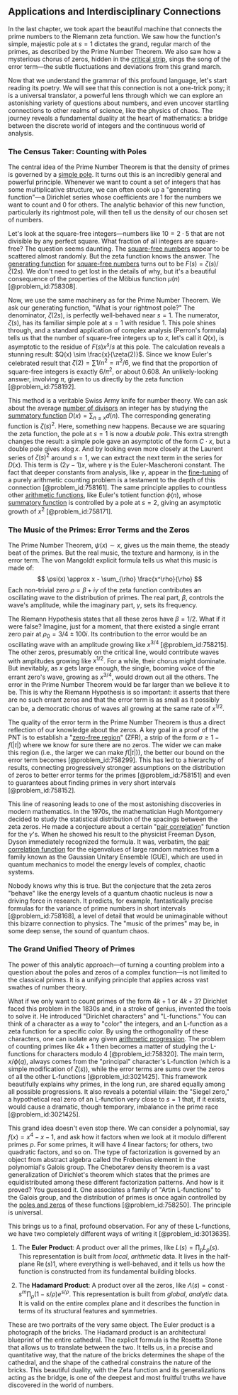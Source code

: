 ## Applications and Interdisciplinary Connections

In the last chapter, we took apart the beautiful machine that connects the prime numbers to the Riemann zeta function. We saw how the function's simple, majestic pole at $s=1$ dictates the grand, regular march of the primes, as described by the Prime Number Theorem. We also saw how a mysterious chorus of zeros, hidden in the [critical strip](@article_id:637516), sings the song of the error term—the subtle fluctuations and deviations from this grand march.

Now that we understand the grammar of this profound language, let's start reading its poetry. We will see that this connection is not a one-trick pony; it is a universal translator, a powerful lens through which we can explore an astonishing variety of questions about numbers, and even uncover startling connections to other realms of science, like the physics of chaos. The journey reveals a fundamental duality at the heart of mathematics: a bridge between the discrete world of integers and the continuous world of analysis.

### The Census Taker: Counting with Poles

The central idea of the Prime Number Theorem is that the density of primes is governed by a [simple pole](@article_id:163922). It turns out this is an incredibly general and powerful principle. Whenever we want to count a set of integers that has some multiplicative structure, we can often cook up a "generating function"—a Dirichlet series whose coefficients are 1 for the numbers we want to count and 0 for others. The analytic behavior of this new function, particularly its rightmost pole, will then tell us the density of our chosen set of numbers.

Let's look at the square-free integers—numbers like $10=2 \cdot 5$ that are not divisible by any perfect square. What fraction of all integers are square-free? The question seems daunting. The [square-free numbers](@article_id:201270) appear to be scattered almost randomly. But the zeta function knows the answer. The [generating function](@article_id:152210) for [square-free numbers](@article_id:201270) turns out to be $F(s) = \zeta(s)/\zeta(2s)$. We don't need to get lost in the details of why, but it's a beautiful consequence of the properties of the Möbius function $\mu(n)$ [@problem_id:758308].

Now, we use the same machinery as for the Prime Number Theorem. We ask our generating function, "What is your rightmost pole?" The denominator, $\zeta(2s)$, is perfectly well-behaved near $s=1$. The numerator, $\zeta(s)$, has its familiar simple pole at $s=1$ with residue $1$. This pole shines through, and a standard application of complex analysis (Perron's formula) tells us that the number of square-free integers up to $x$, let's call it $Q(x)$, is asymptotic to the residue of $F(s)x^s/s$ at this pole. The calculation reveals a stunning result: $Q(x) \sim \frac{x}{\zeta(2)}$. Since we know Euler's celebrated result that $\zeta(2) = \sum 1/n^2 = \pi^2/6$, we find that the proportion of square-free integers is exactly $6/\pi^2$, or about $0.608$. An unlikely-looking answer, involving $\pi$, given to us directly by the zeta function [@problem_id:758192].

This method is a veritable Swiss Army knife for number theory. We can ask about the average [number of divisors](@article_id:634679) an integer has by studying the [summatory function](@article_id:199317) $D(x) = \sum_{n \le x} d(n)$. The corresponding generating function is $\zeta(s)^2$. Here, something new happens. Because we are squaring the zeta function, the pole at $s=1$ is now a *double pole*. This extra strength changes the result: a simple pole gave an asymptotic of the form $C \cdot x$, but a double pole gives $x \log x$. And by looking even more closely at the Laurent series of $\zeta(s)^2$ around $s=1$, we can extract the next term in the series for $D(x)$. This term is $(2\gamma - 1)x$, where $\gamma$ is the Euler-Mascheroni constant. The fact that deeper constants from analysis, like $\gamma$, appear in the [fine-tuning](@article_id:159416) of a purely arithmetic counting problem is a testament to the depth of this connection [@problem_id:758161]. The same principle applies to countless other [arithmetic functions](@article_id:200207), like Euler's totient function $\phi(n)$, whose [summatory function](@article_id:199317) is controlled by a pole at $s=2$, giving an asymptotic growth of $x^2$ [@problem_id:758171].

### The Music of the Primes: Error Terms and the Zeros

The Prime Number Theorem, $\psi(x) \sim x$, gives us the main theme, the steady beat of the primes. But the real music, the texture and harmony, is in the error term. The von Mangoldt explicit formula tells us what this music is made of:
$$ \psi(x) \approx x - \sum_{\rho} \frac{x^\rho}{\rho} $$
Each non-trivial zero $\rho = \beta + i\gamma$ of the zeta function contributes an oscillating wave to the distribution of primes. The real part, $\beta$, controls the wave's amplitude, while the imaginary part, $\gamma$, sets its frequency.

The Riemann Hypothesis states that all these zeros have $\beta = 1/2$. What if it were false? Imagine, just for a moment, that there existed a single errant zero pair at $\rho_0 = 3/4 \pm 100i$. Its contribution to the error would be an oscillating wave with an amplitude growing like $x^{3/4}$ [@problem_id:758215]. The other zeros, presumably on the critical line, would contribute waves with amplitudes growing like $x^{1/2}$. For a while, their chorus might dominate. But inevitably, as $x$ gets large enough, the single, booming voice of the errant zero's wave, growing as $x^{3/4}$, would drown out all the others. The error in the Prime Number Theorem would be far larger than we believe it to be. This is why the Riemann Hypothesis is so important: it asserts that there are no such errant zeros and that the error term is as small as it possibly can be, a democratic chorus of waves all growing at the same rate of $x^{1/2}$.

The quality of the error term in the Prime Number Theorem is thus a direct reflection of our knowledge about the zeros. A key goal in a proof of the PNT is to establish a "[zero-free region](@article_id:195858)" (ZFR), a strip of the form $\sigma \ge 1 - f(|t|)$ where we know for sure there are no zeros. The wider we can make this region (i.e., the larger we can make $f(|t|)$), the better our bound on the error term becomes [@problem_id:758299]. This has led to a hierarchy of results, connecting progressively stronger assumptions on the distribution of zeros to better error terms for the primes [@problem_id:758151] and even to guarantees about finding primes in very short intervals [@problem_id:758152].

This line of reasoning leads to one of the most astonishing discoveries in modern mathematics. In the 1970s, the mathematician Hugh Montgomery decided to study the statistical distribution of the spacings between the zeta zeros. He made a conjecture about a certain "[pair correlation](@article_id:202859)" function for the $\gamma$'s. When he showed his result to the physicist Freeman Dyson, Dyson immediately recognized the formula. It was, verbatim, the [pair correlation function](@article_id:144646) for the eigenvalues of large random matrices from a family known as the Gaussian Unitary Ensemble (GUE), which are used in quantum mechanics to model the energy levels of complex, chaotic systems.

Nobody knows why this is true. But the conjecture that the zeta zeros "behave" like the energy levels of a quantum chaotic nucleus is now a driving force in research. It predicts, for example, fantastically precise formulas for the variance of prime numbers in short intervals [@problem_id:758168], a level of detail that would be unimaginable without this bizarre connection to physics. The "music of the primes" may be, in some deep sense, the sound of quantum chaos.

### The Grand Unified Theory of Primes

The power of this analytic approach—of turning a counting problem into a question about the poles and zeros of a complex function—is not limited to the classical primes. It is a unifying principle that applies across vast swathes of number theory.

What if we only want to count primes of the form $4k+1$ or $4k+3$? Dirichlet faced this problem in the 1830s and, in a stroke of genius, invented the tools to solve it. He introduced "Dirichlet characters" and "L-functions." You can think of a character as a way to "color" the integers, and an L-function as a zeta function for a specific color. By using the orthogonality of these characters, one can isolate any given [arithmetic progression](@article_id:266779). The problem of counting primes like $4k+1$ then becomes a matter of studying the L-functions for characters modulo 4 [@problem_id:758320]. The main term, $x/\phi(q)$, always comes from the "principal" character's L-function (which is a simple modification of $\zeta(s)$), while the error terms are sums over the zeros of all the other L-functions [@problem_id:3021425]. This framework beautifully explains why primes, in the long run, are shared equally among all possible progressions. It also reveals a potential villain: the "Siegel zero," a hypothetical real zero of an L-function very close to $s=1$ that, if it exists, would cause a dramatic, though temporary, imbalance in the prime race [@problem_id:3021425].

This grand idea doesn't even stop there. We can consider a polynomial, say $f(x)=x^4-x-1$, and ask how it factors when we look at it modulo different primes $p$. For some primes, it will have 4 linear factors; for others, two quadratic factors, and so on. The type of factorization is governed by an object from abstract algebra called the Frobenius element in the polynomial's Galois group. The Chebotarev density theorem is a vast generalization of Dirichlet's theorem which states that the primes are equidistributed among these different factorization patterns. And how is it proved? You guessed it. One associates a family of "Artin L-functions" to the Galois group, and the distribution of primes is once again controlled by the [poles and zeros](@article_id:261963) of these functions [@problem_id:758250]. The principle is universal.

This brings us to a final, profound observation. For any of these L-functions, we have two completely different ways of writing it [@problem_id:3013635].
1.  The **Euler Product**: A product over all the primes, like $L(s) = \prod_p L_p(s)$. This representation is built from *local*, *arithmetic* data. It lives in the half-plane $\operatorname{Re}(s)  1$, where everything is well-behaved, and it tells us how the function is constructed from its fundamental building blocks.

2.  The **Hadamard Product**: A product over all the zeros, like $\Lambda(s) = \text{const} \cdot s^m \prod_\rho(1-s/\rho)e^{s/\rho}$. This representation is built from *global*, *analytic* data. It is valid on the entire complex plane and it describes the function in terms of its structural features and symmetries.

These are two portraits of the very same object. The Euler product is a photograph of the bricks. The Hadamard product is an architectural blueprint of the entire cathedral. The explicit formula is the Rosetta Stone that allows us to translate between the two. It tells us, in a precise and quantitative way, that the nature of the bricks determines the shape of the cathedral, and the shape of the cathedral constrains the nature of the bricks. This beautiful duality, with the Zeta function and its generalizations acting as the bridge, is one of the deepest and most fruitful truths we have discovered in the world of numbers.